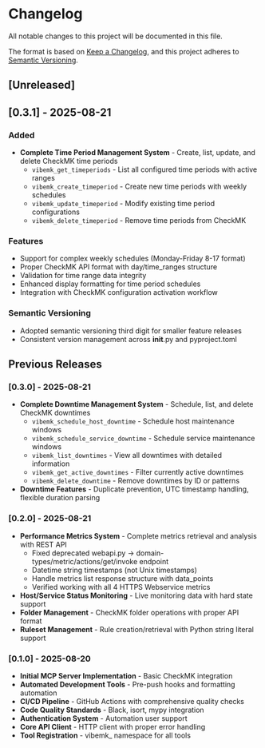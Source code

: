 # Changelog

All notable changes to this project will be documented in this file.

The format is based on [Keep a Changelog](https://keepachangelog.com/en/1.0.0/),
and this project adheres to [Semantic Versioning](https://semver.org/spec/v2.0.0.html).

## [Unreleased]

## [0.3.1] - 2025-08-21

### Added
- **Complete Time Period Management System** - Create, list, update, and delete CheckMK time periods
  - `vibemk_get_timeperiods` - List all configured time periods with active ranges
  - `vibemk_create_timeperiod` - Create new time periods with weekly schedules
  - `vibemk_update_timeperiod` - Modify existing time period configurations
  - `vibemk_delete_timeperiod` - Remove time periods from CheckMK

### Features
- Support for complex weekly schedules (Monday-Friday 8-17 format)
- Proper CheckMK API format with day/time_ranges structure
- Validation for time range data integrity
- Enhanced display formatting for time period schedules
- Integration with CheckMK configuration activation workflow

### Semantic Versioning
- Adopted semantic versioning third digit for smaller feature releases
- Consistent version management across __init__.py and pyproject.toml

## Previous Releases

### [0.3.0] - 2025-08-21
- **Complete Downtime Management System** - Schedule, list, and delete CheckMK downtimes
  - `vibemk_schedule_host_downtime` - Schedule host maintenance windows
  - `vibemk_schedule_service_downtime` - Schedule service maintenance windows  
  - `vibemk_list_downtimes` - View all downtimes with detailed information
  - `vibemk_get_active_downtimes` - Filter currently active downtimes
  - `vibemk_delete_downtime` - Remove downtimes by ID or patterns
- **Downtime Features** - Duplicate prevention, UTC timestamp handling, flexible duration parsing

### [0.2.0] - 2025-08-21
- **Performance Metrics System** - Complete metrics retrieval and analysis with REST API
  - Fixed deprecated webapi.py → domain-types/metric/actions/get/invoke endpoint
  - Datetime string timestamps (not Unix timestamps)
  - Handle metrics list response structure with data_points
  - Verified working with all 4 HTTPS Webservice metrics
- **Host/Service Status Monitoring** - Live monitoring data with hard state support
- **Folder Management** - CheckMK folder operations with proper API format
- **Ruleset Management** - Rule creation/retrieval with Python string literal support

### [0.1.0] - 2025-08-20
- **Initial MCP Server Implementation** - Basic CheckMK integration
- **Automated Development Tools** - Pre-push hooks and formatting automation
- **CI/CD Pipeline** - GitHub Actions with comprehensive quality checks
- **Code Quality Standards** - Black, isort, mypy integration
- **Authentication System** - Automation user support
- **Core API Client** - HTTP client with proper error handling
- **Tool Registration** - vibemk_ namespace for all tools
